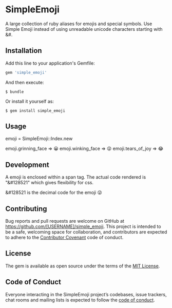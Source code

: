 # SimpleEmoji

A large collection of ruby aliases for emojis and special symbols. Use Simple Emoji instead of using unreadable unicode characters starting with &#. 


## Installation

Add this line to your application's Gemfile:

```ruby
gem 'simple_emoji'
```

And then execute:

    $ bundle

Or install it yourself as:

    $ gem install simple_emoji

## Usage

emoji = SimpleEmoji::Index.new

emoji.grinning_face
 => 😀
emoji.winking_face
 => 😜
emoji.tears_of_joy
 => 😂

## Development
A emoji is enclosed within a span tag. The actual code rendered is "<span class="emoji-winking-face">&#128521</span>" which gives flexibility for css. 

&#128521 is the decimal code for the emoji 😜

## Contributing

Bug reports and pull requests are welcome on GitHub at https://github.com/[USERNAME]/simple_emoji. This project is intended to be a safe, welcoming space for collaboration, and contributors are expected to adhere to the [Contributor Covenant](http://contributor-covenant.org) code of conduct.

## License

The gem is available as open source under the terms of the [MIT License](https://opensource.org/licenses/MIT).

## Code of Conduct

Everyone interacting in the SimpleEmoji project’s codebases, issue trackers, chat rooms and mailing lists is expected to follow the [code of conduct](https://github.com/[USERNAME]/simple_emoji/blob/master/CODE_OF_CONDUCT.md).

